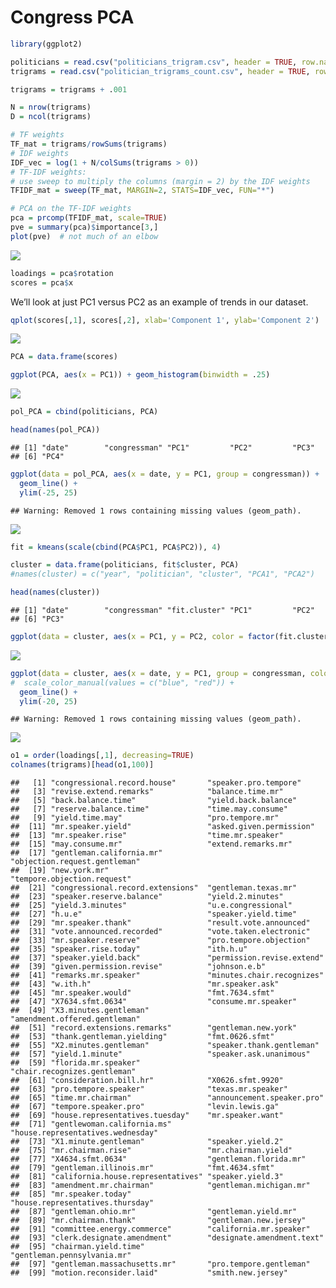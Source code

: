 Congress PCA
================

``` r
library(ggplot2)
```

``` r
politicians = read.csv("politicians_trigram.csv", header = TRUE, row.names = 1)
trigrams = read.csv("politician_trigrams_count.csv", header = TRUE, row.names = 1)
```

``` r
trigrams = trigrams + .001

N = nrow(trigrams)
D = ncol(trigrams)

# TF weights
TF_mat = trigrams/rowSums(trigrams)
# IDF weights
IDF_vec = log(1 + N/colSums(trigrams > 0))
# TF-IDF weights:
# use sweep to multiply the columns (margin = 2) by the IDF weights
TFIDF_mat = sweep(TF_mat, MARGIN=2, STATS=IDF_vec, FUN="*")
```

``` r
# PCA on the TF-IDF weights
pca = prcomp(TFIDF_mat, scale=TRUE)
pve = summary(pca)$importance[3,]
plot(pve)  # not much of an elbow
```

![](Congress_PCA_files/figure-gfm/unnamed-chunk-4-1.png)<!-- -->

``` r
loadings = pca$rotation
scores = pca$x
```

We’ll look at just PC1 versus PC2 as an example of trends in our
dataset.

``` r
qplot(scores[,1], scores[,2], xlab='Component 1', ylab='Component 2')
```

![](Congress_PCA_files/figure-gfm/unnamed-chunk-6-1.png)<!-- -->

``` r
PCA = data.frame(scores)
```

``` r
ggplot(PCA, aes(x = PC1)) + geom_histogram(binwidth = .25)
```

![](Congress_PCA_files/figure-gfm/unnamed-chunk-8-1.png)<!-- -->

``` r
pol_PCA = cbind(politicians, PCA)
```

``` r
head(names(pol_PCA))
```

    ## [1] "date"        "congressman" "PC1"         "PC2"         "PC3"        
    ## [6] "PC4"

``` r
ggplot(data = pol_PCA, aes(x = date, y = PC1, group = congressman)) + 
  geom_line() +
  ylim(-25, 25)
```

    ## Warning: Removed 1 rows containing missing values (geom_path).

![](Congress_PCA_files/figure-gfm/unnamed-chunk-11-1.png)<!-- -->

``` r
fit = kmeans(scale(cbind(PCA$PC1, PCA$PC2)), 4)

cluster = data.frame(politicians, fit$cluster, PCA)
#names(cluster) = c("year", "politician", "cluster", "PCA1", "PCA2")
```

``` r
head(names(cluster))
```

    ## [1] "date"        "congressman" "fit.cluster" "PC1"         "PC2"        
    ## [6] "PC3"

``` r
ggplot(data = cluster, aes(x = PC1, y = PC2, color = factor(fit.cluster))) + geom_point()
```

![](Congress_PCA_files/figure-gfm/unnamed-chunk-14-1.png)<!-- -->

``` r
ggplot(data = cluster, aes(x = date, y = PC1, group = congressman, color = factor(fit.cluster))) +
#  scale_color_manual(values = c("blue", "red")) +
  geom_line() +
  ylim(-20, 25)
```

    ## Warning: Removed 1 rows containing missing values (geom_path).

![](Congress_PCA_files/figure-gfm/unnamed-chunk-15-1.png)<!-- -->

``` r
o1 = order(loadings[,1], decreasing=TRUE)
colnames(trigrams)[head(o1,100)]
```

    ##   [1] "congressional.record.house"       "speaker.pro.tempore"             
    ##   [3] "revise.extend.remarks"            "balance.time.mr"                 
    ##   [5] "back.balance.time"                "yield.back.balance"              
    ##   [7] "reserve.balance.time"             "time.may.consume"                
    ##   [9] "yield.time.may"                   "pro.tempore.mr"                  
    ##  [11] "mr.speaker.yield"                 "asked.given.permission"          
    ##  [13] "mr.speaker.rise"                  "time.mr.speaker"                 
    ##  [15] "may.consume.mr"                   "extend.remarks.mr"               
    ##  [17] "gentleman.california.mr"          "objection.request.gentleman"     
    ##  [19] "new.york.mr"                      "tempore.objection.request"       
    ##  [21] "congressional.record.extensions"  "gentleman.texas.mr"              
    ##  [23] "speaker.reserve.balance"          "yield.2.minutes"                 
    ##  [25] "yield.3.minutes"                  "u.e.congressional"               
    ##  [27] "h.u.e"                            "speaker.yield.time"              
    ##  [29] "mr.speaker.thank"                 "result.vote.announced"           
    ##  [31] "vote.announced.recorded"          "vote.taken.electronic"           
    ##  [33] "mr.speaker.reserve"               "pro.tempore.objection"           
    ##  [35] "speaker.rise.today"               "ith.h.u"                         
    ##  [37] "speaker.yield.back"               "permission.revise.extend"        
    ##  [39] "given.permission.revise"          "johnson.e.b"                     
    ##  [41] "remarks.mr.speaker"               "minutes.chair.recognizes"        
    ##  [43] "w.ith.h"                          "mr.speaker.ask"                  
    ##  [45] "mr.speaker.would"                 "fmt.7634.sfmt"                   
    ##  [47] "X7634.sfmt.0634"                  "consume.mr.speaker"              
    ##  [49] "X3.minutes.gentleman"             "amendment.offered.gentleman"     
    ##  [51] "record.extensions.remarks"        "gentleman.new.york"              
    ##  [53] "thank.gentleman.yielding"         "fmt.0626.sfmt"                   
    ##  [55] "X2.minutes.gentleman"             "speaker.thank.gentleman"         
    ##  [57] "yield.1.minute"                   "speaker.ask.unanimous"           
    ##  [59] "florida.mr.speaker"               "chair.recognizes.gentleman"      
    ##  [61] "consideration.bill.hr"            "X0626.sfmt.9920"                 
    ##  [63] "pro.tempore.speaker"              "texas.mr.speaker"                
    ##  [65] "time.mr.chairman"                 "announcement.speaker.pro"        
    ##  [67] "tempore.speaker.pro"              "levin.lewis.ga"                  
    ##  [69] "house.representatives.tuesday"    "mr.speaker.want"                 
    ##  [71] "gentlewoman.california.ms"        "house.representatives.wednesday" 
    ##  [73] "X1.minute.gentleman"              "speaker.yield.2"                 
    ##  [75] "mr.chairman.rise"                 "mr.chairman.yield"               
    ##  [77] "X4634.sfmt.0634"                  "gentleman.florida.mr"            
    ##  [79] "gentleman.illinois.mr"            "fmt.4634.sfmt"                   
    ##  [81] "california.house.representatives" "speaker.yield.3"                 
    ##  [83] "amendment.mr.chairman"            "gentleman.michigan.mr"           
    ##  [85] "mr.speaker.today"                 "house.representatives.thursday"  
    ##  [87] "gentleman.ohio.mr"                "gentleman.yield.mr"              
    ##  [89] "mr.chairman.thank"                "gentleman.new.jersey"            
    ##  [91] "committee.energy.commerce"        "california.mr.speaker"           
    ##  [93] "clerk.designate.amendment"        "designate.amendment.text"        
    ##  [95] "chairman.yield.time"              "gentleman.pennsylvania.mr"       
    ##  [97] "gentleman.massachusetts.mr"       "pro.tempore.gentleman"           
    ##  [99] "motion.reconsider.laid"           "smith.new.jersey"
